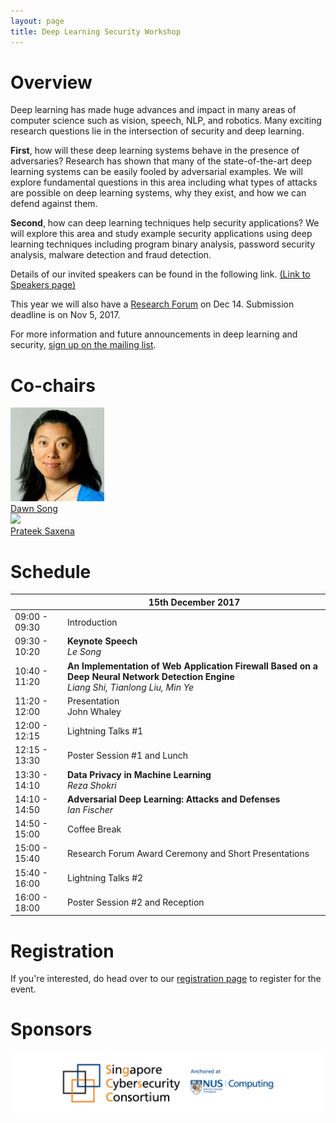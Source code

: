```yaml
---
layout: page
title: Deep Learning Security Workshop
---
```


# Overview

Deep learning has made huge advances and impact in many
areas of computer science such as vision, speech, NLP, and
robotics. Many exciting research questions lie in the
intersection of security and deep learning.

**First**, how will these deep learning systems behave in the
presence of adversaries? Research has shown that many of the
state-of-the-art deep learning systems can be easily fooled by
adversarial examples. We will explore fundamental questions in
this area including what types of attacks are possible on deep
learning systems, why they exist, and how we can defend
against them.

**Second**, how can deep learning techniques help security
applications? We will explore this area and study example
security applications using deep learning techniques including
program binary analysis, password security analysis, malware
detection and fraud detection.

Details of our invited speakers can be found in the following link.
[(Link to Speakers page)](https://deep-learning-security.github.io/speakers)

This year we will also have a [Research Forum](forum.md) on Dec 14. Submission deadline is on Nov 5, 2017.

For more information and future announcements in deep learning and security, [sign up on the mailing list](https://groups.google.com/d/forum/deep-learning-security).

# Co-chairs

<div class="instructors">
     <div class="instructor">
       <a href="https://people.eecs.berkeley.edu/~dawnsong/">
         <div class="instructorphoto"><img src="assets/people/dawnsong.jpg"/></div>
         <div>Dawn Song</div>
       </a>
     </div>
     <div class="instructor">
       <a href="http://www.comp.nus.edu.sg/~prateeks/">
         <div class="instructorphoto"><img src="http://www.cs.berkeley.edu/~prateeks/photo-2.jpg"/></div>
         <div>Prateek Saxena</div>
       </a>
     </div>
</div>

# Schedule


|               | 15th December 2017                                                                                                                       |
|---------------|------------------------------------------------------------------------------------------------------------------------------------------|
| 09:00 - 09:30 | Introduction                                                                                                                             |
| 09:30 - 10:20 | **Keynote Speech** <br> *Le Song*                                                                                                        |
| 10:40 - 11:20 | **An Implementation of Web Application Firewall Based on a Deep Neural Network Detection Engine** <br> *Liang Shi, Tianlong Liu, Min Ye* |
| 11:20 - 12:00 | Presentation <br> John Whaley                                                                                                            |
| 12:00 - 12:15 | Lightning Talks #1                                                                                                                       |
| 12:15 - 13:30 | Poster Session #1 and Lunch                                                                                                              |
| 13:30 - 14:10 | **Data Privacy in Machine Learning** <br> *Reza Shokri*                                                                                  |
| 14:10 - 14:50 | **Adversarial Deep Learning: Attacks and Defenses** <br> *Ian Fischer*                                                                   |
| 14:50 - 15:00 | Coffee Break                                                                                                                             |
| 15:00 - 15:40 | Research Forum Award Ceremony and Short Presentations                                                                                    |
| 15:40 - 16:00 | Lightning Talks #2                                                                                                                       |
| 16:00 - 18:00 | Poster Session #2 and Reception        

# Registration

If you're interested, do head over to our [registration page](http://sgcsc.sg/event-2017-12-cybercamp.html) to register for the event.

# Sponsors

![Sponsors](assets/logo/banner.png)

